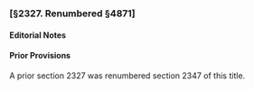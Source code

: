 ### [§2327. Renumbered §4871] ###

#### **Editorial Notes** ####

#### Prior Provisions ####

A prior section 2327 was renumbered section 2347 of this title.
